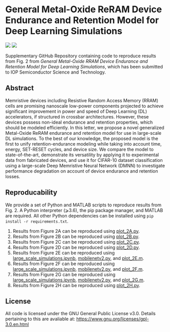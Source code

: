 # General Metal-Oxide ReRAM Device Endurance and Retention Model for Deep Learning Simulations

![](https://img.shields.io/badge/license-GPL-blue.svg)
[![](https://img.shields.io/badge/python-3.6+-blue.svg)](https://www.python.org/)

Supplementary GitHub Repository containing code to reproduce results from Fig. 2 from *General Metal-Oxide RRAM Device Endurance and Retention Model for Deep Learning Simulations*, which has been submitted to IOP Semiconductor Science and Technology.

## Abstract
Memristive devices including Resistive Random Access Memory (RRAM) cells are promising nanoscale low-power components projected to achieve significant improvement in power and speed of Deep Learning (DL) accelerators, if structured in crossbar architectures. However, these devices possess non-ideal endurance and retention properties, which should be modeled efficiently. In this letter, we propose a novel generalized Metal-Oxide ReRAM endurance and retention model for use in large-scale DL simulations. To the best of our knowledge, the proposed model is the first to unify retention-endurance modeling while taking into account time, energy, SET-RESET cycles, and device size. We compare the model to state-of-the-art, demonstrate its versatility by applying it to experimental data from fabricated devices, and use it for CIFAR-10 dataset classification using a large-scale Deep Memristive Neural Network (DMNN) to investigate performance degradation on account of device endurance and retention losses.

## Reproducability
We provide a set of Python and MATLAB scripts to reproduce results from Fig. 2. A Python interpreter (⩾3.6), the pip package manager, and MATLAB are required. All other Python dependencies can be installed using `pip install -r requirements.txt`.

1. Results from Figure 2A can be reproduced using [plot_2A.py](plot_2A.py).
2. Results from Figure 2B can be reproduced using [plot_2B.py](plot_2B.py).
3. Results from Figure 2C can be reproduced using [plot_2C.py](plot_2C.py).
4. Results from Figure 2D can be reproduced using [plot_2D.py](plot_2D.py).
5. Results from Figure 2E can be reproduced using [large_scale_simulations.ipynb](large_scale_simulations.ipynb), [mobilenetv2.py](mobilenetv2.py), and [plot_2E.m](plot_2E.m).
6. Results from Figure 2F can be reproduced using [large_scale_simulations.ipynb](large_scale_simulations.ipynb), [mobilenetv2.py](mobilenetv2.py), and [plot_2F.m](plot_2F.m).
7. Results from Figure 2G can be reproduced using [large_scale_simulations.ipynb](large_scale_simulations.ipynb), [mobilenetv2.py](mobilenetv2.py), and [plot_2G.m](plot_2G.m).
8. Results from Figure 2H can be reproduced using [plot_2H.py](plot_2H.py).

## License
All code is licensed under the GNU General Public License v3.0. Details pertaining to this are avaliable at: https://www.gnu.org/licenses/gpl-3.0.en.html
